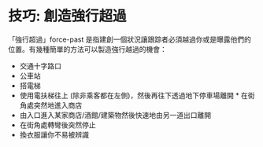 [Title]: # (技巧: 製造強行通過)
[Order]: # (6)

# 技巧: 創造強行超過

「強行超過」force-past 是指建創一個狀況讓跟踪者必須越過你或是曝露他們的位置。有幾種簡單的方法可以製造強行越過的機會：

* 交通十字路口
* 公車站
* 搭電梯
* 使用電扶梯往上 (除非乘客都在左側)，然後再往下透過地下停車場離開 * 在街角處突然地進入商店
* 由入口進入某家商店/酒館/建築物然後快速地由另一道出口離開
* 在街角處轉彎後突然停止
* 換衣服讓你不易被辨識
